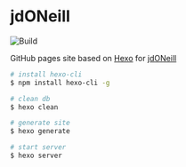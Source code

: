 # jdONeill
![Build](https://github.com/doneill/doneill.github.io/actions/workflows/build.yml/badge.svg)

GitHub pages site based on [Hexo](https://hexo.io/) for [jdONeill](https://jdoneill.com)

```bash
# install hexo-cli
$ npm install hexo-cli -g

# clean db
$ hexo clean

# generate site
$ hexo generate

# start server
$ hexo server
```
